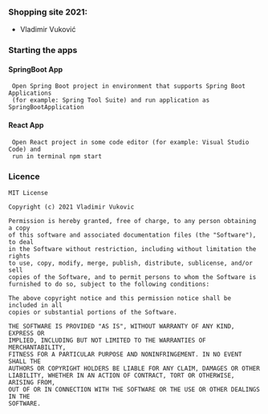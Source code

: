 ### Shopping site 2021:
* Vladimir Vuković

### Starting the apps
    
#### SpringBoot App
     Open Spring Boot project in environment that supports Spring Boot Applications 
     (for example: Spring Tool Suite) and run application as SpringBootApplication

#### React App
     Open React project in some code editor (for example: Visual Studio Code) and 
     run in terminal npm start

### Licence
    MIT License

    Copyright (c) 2021 Vladimir Vukovic

    Permission is hereby granted, free of charge, to any person obtaining a copy
    of this software and associated documentation files (the "Software"), to deal
    in the Software without restriction, including without limitation the rights
    to use, copy, modify, merge, publish, distribute, sublicense, and/or sell
    copies of the Software, and to permit persons to whom the Software is
    furnished to do so, subject to the following conditions:

    The above copyright notice and this permission notice shall be included in all
    copies or substantial portions of the Software.

    THE SOFTWARE IS PROVIDED "AS IS", WITHOUT WARRANTY OF ANY KIND, EXPRESS OR
    IMPLIED, INCLUDING BUT NOT LIMITED TO THE WARRANTIES OF MERCHANTABILITY,
    FITNESS FOR A PARTICULAR PURPOSE AND NONINFRINGEMENT. IN NO EVENT SHALL THE
    AUTHORS OR COPYRIGHT HOLDERS BE LIABLE FOR ANY CLAIM, DAMAGES OR OTHER
    LIABILITY, WHETHER IN AN ACTION OF CONTRACT, TORT OR OTHERWISE, ARISING FROM,
    OUT OF OR IN CONNECTION WITH THE SOFTWARE OR THE USE OR OTHER DEALINGS IN THE
    SOFTWARE.
